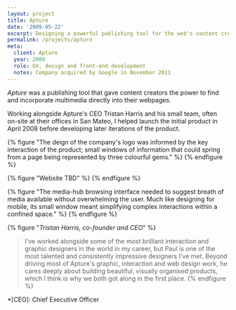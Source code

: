 ```yaml
---
layout: project
title: Apture
date: '2009-05-22'
excerpt: Designing a powerful publishing tool for the web's content creators.
permalink: /projects/apture
meta:
  client: Apture
  year: 2009
  role: UX, design and front-end development
  notes: Company acquired by Google in November 2011
---
```

_Apture_ was a publishing tool that gave content creators the power to find and incorporate multimedia directly into their webpages.

Working alongside Apture's CEO Tristan Harris and his small team, often on-site at their offices in San Mateo, I helped launch the initial product in April 2008 before developing later iterations of the product.

{% figure "The deign of the company's logo was informed by the key interaction of the product; small windows of information that could spring from a page being represented by three colourful gems." %}
{% endfigure %}

{% figure "Website TBD" %}
{% endfigure %}

{% figure "The media-hub browsing interface needed to suggest breath of media available without overwhelming the user. Much like designing for mobile, its small window meant simplifying complex interactions within a confined space." %}
{% endfigure %}

{% figure "<cite>Tristan Harris, co-founder and CEO</cite>" %}
> I've worked alongside some of the most brilliant interaction and graphic designers in the world in my career, but Paul is one of the most talented and consistently impressive designers I've met. Beyond driving most of Apture's graphic, interaction and web design work, he cares deeply about building beautiful, visually organised products, which I think is why we both got along in the first place.
{% endfigure %}

*[CEO]: Chief Executive Officer
